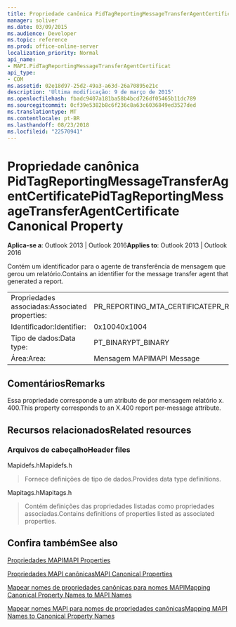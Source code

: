```yaml
---
title: Propriedade canônica PidTagReportingMessageTransferAgentCertificate
manager: soliver
ms.date: 03/09/2015
ms.audience: Developer
ms.topic: reference
ms.prod: office-online-server
localization_priority: Normal
api_name:
- MAPI.PidTagReportingMessageTransferAgentCertificat
api_type:
- COM
ms.assetid: 02e18d97-25d2-49a3-a63d-26a70895e21c
description: 'Última modificação: 9 de março de 2015'
ms.openlocfilehash: fbadc9407a181ba58b4bcd726df05465b11dc789
ms.sourcegitcommit: 0cf39e5382b8c6f236c8a63c6036849ed3527ded
ms.translationtype: MT
ms.contentlocale: pt-BR
ms.lasthandoff: 08/23/2018
ms.locfileid: "22570941"
---
```

# <a name="pidtagreportingmessagetransferagentcertificate-canonical-property"></a><span data-ttu-id="d1215-103">Propriedade canônica PidTagReportingMessageTransferAgentCertificate</span><span class="sxs-lookup"><span data-stu-id="d1215-103">PidTagReportingMessageTransferAgentCertificate Canonical Property</span></span>

  
  
<span data-ttu-id="d1215-104">**Aplica-se a**: Outlook 2013 | Outlook 2016</span><span class="sxs-lookup"><span data-stu-id="d1215-104">**Applies to**: Outlook 2013 | Outlook 2016</span></span> 
  
<span data-ttu-id="d1215-105">Contém um identificador para o agente de transferência de mensagem que gerou um relatório.</span><span class="sxs-lookup"><span data-stu-id="d1215-105">Contains an identifier for the message transfer agent that generated a report.</span></span>
  
|||
|:-----|:-----|
|<span data-ttu-id="d1215-106">Propriedades associadas:</span><span class="sxs-lookup"><span data-stu-id="d1215-106">Associated properties:</span></span>  <br/> |<span data-ttu-id="d1215-107">PR_REPORTING_MTA_CERTIFICATE</span><span class="sxs-lookup"><span data-stu-id="d1215-107">PR_REPORTING_MTA_CERTIFICATE</span></span>  <br/> |
|<span data-ttu-id="d1215-108">Identificador:</span><span class="sxs-lookup"><span data-stu-id="d1215-108">Identifier:</span></span>  <br/> |<span data-ttu-id="d1215-109">0x1004</span><span class="sxs-lookup"><span data-stu-id="d1215-109">0x1004</span></span>  <br/> |
|<span data-ttu-id="d1215-110">Tipo de dados:</span><span class="sxs-lookup"><span data-stu-id="d1215-110">Data type:</span></span>  <br/> |<span data-ttu-id="d1215-111">PT_BINARY</span><span class="sxs-lookup"><span data-stu-id="d1215-111">PT_BINARY</span></span>  <br/> |
|<span data-ttu-id="d1215-112">Área:</span><span class="sxs-lookup"><span data-stu-id="d1215-112">Area:</span></span>  <br/> |<span data-ttu-id="d1215-113">Mensagem MAPI</span><span class="sxs-lookup"><span data-stu-id="d1215-113">MAPI Message</span></span>  <br/> |
   
## <a name="remarks"></a><span data-ttu-id="d1215-114">Comentários</span><span class="sxs-lookup"><span data-stu-id="d1215-114">Remarks</span></span>

<span data-ttu-id="d1215-115">Essa propriedade corresponde a um atributo de por mensagem relatório x. 400.</span><span class="sxs-lookup"><span data-stu-id="d1215-115">This property corresponds to an X.400 report per-message attribute.</span></span>
  
## <a name="related-resources"></a><span data-ttu-id="d1215-116">Recursos relacionados</span><span class="sxs-lookup"><span data-stu-id="d1215-116">Related resources</span></span>

### <a name="header-files"></a><span data-ttu-id="d1215-117">Arquivos de cabeçalho</span><span class="sxs-lookup"><span data-stu-id="d1215-117">Header files</span></span>

<span data-ttu-id="d1215-118">Mapidefs.h</span><span class="sxs-lookup"><span data-stu-id="d1215-118">Mapidefs.h</span></span>
  
> <span data-ttu-id="d1215-119">Fornece definições de tipo de dados.</span><span class="sxs-lookup"><span data-stu-id="d1215-119">Provides data type definitions.</span></span>
    
<span data-ttu-id="d1215-120">Mapitags.h</span><span class="sxs-lookup"><span data-stu-id="d1215-120">Mapitags.h</span></span>
  
> <span data-ttu-id="d1215-121">Contém definições das propriedades listadas como propriedades associadas.</span><span class="sxs-lookup"><span data-stu-id="d1215-121">Contains definitions of properties listed as associated properties.</span></span>
    
## <a name="see-also"></a><span data-ttu-id="d1215-122">Confira também</span><span class="sxs-lookup"><span data-stu-id="d1215-122">See also</span></span>



[<span data-ttu-id="d1215-123">Propriedades MAPI</span><span class="sxs-lookup"><span data-stu-id="d1215-123">MAPI Properties</span></span>](mapi-properties.md)
  
[<span data-ttu-id="d1215-124">Propriedades MAPI canônicas</span><span class="sxs-lookup"><span data-stu-id="d1215-124">MAPI Canonical Properties</span></span>](mapi-canonical-properties.md)
  
[<span data-ttu-id="d1215-125">Mapear nomes de propriedades canônicas para nomes MAPI</span><span class="sxs-lookup"><span data-stu-id="d1215-125">Mapping Canonical Property Names to MAPI Names</span></span>](mapping-canonical-property-names-to-mapi-names.md)
  
[<span data-ttu-id="d1215-126">Mapear nomes MAPI para nomes de propriedades canônicas</span><span class="sxs-lookup"><span data-stu-id="d1215-126">Mapping MAPI Names to Canonical Property Names</span></span>](mapping-mapi-names-to-canonical-property-names.md)

